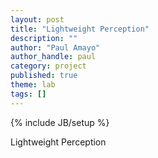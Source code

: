 ```yaml
---
layout: post
title: "Lightweight Perception"
description: ""
author: "Paul Amayo"
author_handle: paul
category: project
published: true
theme: lab
tags: []
---
```

{% include JB/setup %}

Lightweight Perception